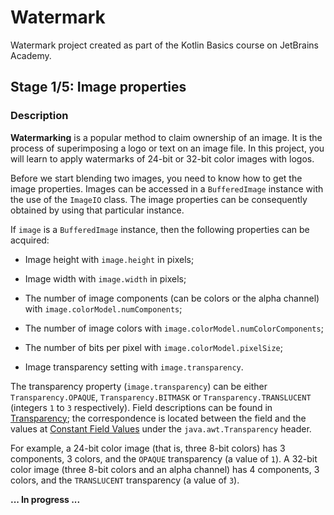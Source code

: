 # Watermark
Watermark project created as part of the Kotlin Basics course on JetBrains Academy.

## Stage 1/5: Image properties
### Description
**Watermarking** is a popular method to claim ownership of an image. It is the process of superimposing a logo or text on an image file. In this project, you will learn to apply watermarks of 24-bit or 32-bit color images with logos.

Before we start blending two images, you need to know how to get the image properties. Images can be accessed in a `BufferedImage` instance with the use of the `ImageIO` class. The image properties can be consequently obtained by using that particular instance.

If `image` is a `BufferedImage` instance, then the following properties can be acquired:

- Image height with `image.height` in pixels;

- Image width with `image.width` in pixels;

- The number of image components (can be colors or the alpha channel) with `image.colorModel.numComponents`;

- The number of image colors with `image.colorModel.numColorComponents`;

- The number of bits per pixel with `image.colorModel.pixelSize`;

- Image transparency setting with `image.transparency`.

The transparency property (`image.transparency`) can be either `Transparency.OPAQUE`, `Transparency.BITMASK` or `Transparency.TRANSLUCENT` (integers `1` to `3` respectively). Field descriptions can be found in [Transparency](https://docs.oracle.com/javase/7/docs/api/java/awt/Transparency.html); the correspondence is located between the field and the values at [Constant Field Values](https://docs.oracle.com/javase/7/docs/api/constant-values.html#java.awt.Transparency) under the `java.awt.Transparency` header.

For example, a 24-bit color image (that is, three 8-bit colors) has 3 components, 3 colors, and the `OPAQUE` transparency (a value of `1`). A 32-bit color image (three 8-bit colors and an alpha channel) has 4 components, 3 colors, and the `TRANSLUCENT` transparency (a value of `3`).

**... In progress ...**
